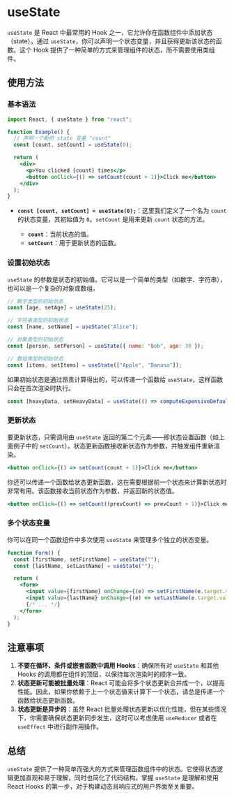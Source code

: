 # useState

`useState` 是 React 中最常用的 Hook 之一，它允许你在函数组件中添加状态（state）。通过 `useState`，你可以声明一个状态变量，并且获得更新该状态的函数。这个 Hook 提供了一种简单的方式来管理组件的状态，而不需要使用类组件。

## 使用方法

### 基本语法

```jsx
import React, { useState } from "react";

function Example() {
  // 声明一个新的 state 变量 "count"
  const [count, setCount] = useState(0);

  return (
    <div>
      <p>You clicked {count} times</p>
      <button onClick={() => setCount(count + 1)}>Click me</button>
    </div>
  );
}
```

- **`const [count, setCount] = useState(0);`**：这里我们定义了一个名为 `count` 的状态变量，其初始值为 `0`。`setCount` 是用来更新 `count` 状态的方法。

  - **`count`**：当前状态的值。
  - **`setCount`**：用于更新状态的函数。

### 设置初始状态

`useState` 的参数是状态的初始值。它可以是一个简单的类型（如数字、字符串），也可以是一个复杂的对象或数组。

```jsx
// 数字类型的初始状态
const [age, setAge] = useState(25);

// 字符串类型的初始状态
const [name, setName] = useState("Alice");

// 对象类型的初始状态
const [person, setPerson] = useState({ name: "Bob", age: 30 });

// 数组类型的初始状态
const [items, setItems] = useState(["Apple", "Banana"]);
```

如果初始状态是通过昂贵计算得出的，可以传递一个函数给 `useState`，这样函数只会在首次渲染时执行。

```jsx
const [heavyData, setHeavyData] = useState(() => computeExpensiveDefault());
```

### 更新状态

要更新状态，只需调用由 `useState` 返回的第二个元素——即状态设置函数（如上面例子中的 `setCount`）。状态更新函数接收新状态作为参数，并触发组件重新渲染。

```jsx
<button onClick={() => setCount(count + 1)}>Click me</button>
```

你还可以传递一个函数给状态更新函数，这在需要根据前一个状态来计算新状态时非常有用。该函数接收当前状态作为参数，并返回新的状态值。

```jsx
<button onClick={() => setCount((prevCount) => prevCount + 1)}>Click me</button>
```

### 多个状态变量

你可以在同一个函数组件中多次使用 `useState` 来管理多个独立的状态变量。

```jsx
function Form() {
  const [firstName, setFirstName] = useState("");
  const [lastName, setLastName] = useState("");

  return (
    <form>
      <input value={firstName} onChange={(e) => setFirstName(e.target.value)} />
      <input value={lastName} onChange={(e) => setLastName(e.target.value)} />
      {/* ... */}
    </form>
  );
}
```

## 注意事项

1. **不要在循环、条件或嵌套函数中调用 Hooks**：确保所有对 `useState` 和其他 Hooks 的调用都在组件的顶层，以保持每次渲染时的顺序一致。
2. **状态更新可能被批量处理**：React 可能会将多个状态更新合并成一个，以提高性能。因此，如果你依赖于上一个状态值来计算下一个状态，请总是传递一个函数给状态更新函数。
3. **状态更新是异步的**：虽然 React 批量处理状态更新以优化性能，但在某些情况下，你需要确保状态更新同步发生，这时可以考虑使用 `useReducer` 或者在 `useEffect` 中进行副作用操作。

## 总结

`useState` 提供了一种简单而强大的方式来管理函数组件中的状态。它使得状态逻辑更加直观和易于理解，同时也简化了代码结构。掌握 `useState` 是理解和使用 React Hooks 的第一步，对于构建动态且响应式的用户界面至关重要。
